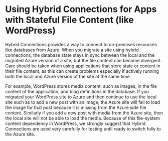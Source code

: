 # Using Hybrid Connections for Apps with Stateful File Content (like WordPress)
Hybrid Connections provides a way to connect to on-premises resources like databases from Azure. When you migrate a site using hybrid connections, the database state stays in sync between the local and the migrated Azure version of a site, but the file content can become divergent. Care should be taken when using applications that store state or content in their file content, as this can create problems especially if actively running both the local and Azure version of the site at the same time. 
 
For example, WordPress stores media content, such as images, in the file content of the application, and blog definitions in the database. If you migrated your WordPress site to Azure and then continue to use the local site such as to add a new post with an image, the Azure site will fail to load the image for that post because it is missing from the Azure side file content. Similarly if you add a new post with media from the Azure site, then the local site will not be able to load the media. Because of this file-system content dependency in WordPress, we strongly suggest that Hybrid Connections are used very carefully for testing until ready to switch fully to the Azure site.
